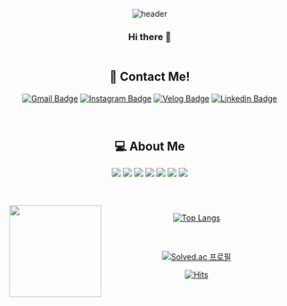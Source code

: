 <div align="center">

![header](https://capsule-render.vercel.app/api?type=waving&&&color=timeAuto&height=250&section=header&text=DAHYUNNE&fontSize=80&animation=fadeIn)   


### Hi there 👋</br></br>

## 🎈 Contact Me! 
[![Gmail Badge](https://img.shields.io/badge/Gmail-D14836?style=flat&logo=Gmail&logoColor=white)](mailto:ryudh98@gmail.com)  [![Instagram Badge](https://img.shields.io/badge/Instagram-E4405F?style=flat&logo=Instagram&logoColor=white)](https://www.instagram.com/dahyxnee_/)  [![Velog Badge](https://img.shields.io/badge/Velog-20C997?style=flat&logo=Velog&logoColor=white)](https://velog.io/@dahyunee/)  [![Linkedin Badge](https://img.shields.io/badge/Linkedin-0A66C2?style=flat&logo=Linkedin&logoColor=white)](https://www.linkedin.com/in/dahyun-ryu-2433b8229/)
</br></br></br>

## 💻 About Me   

<img src="https://img.shields.io/badge/Python-3776AB?style=flat-square&logo=Python&logoColor=white"/> <img src="https://img.shields.io/badge/MySQL-4479A1?style=flat-square&logo=MySQL&logoColor=white"/> <img src="https://img.shields.io/badge/Kotlin-7F52FF?style=flat-square&logo=Kotlin&logoColor=white"/> <img src="https://img.shields.io/badge/Flutter-02569B?style=flat-square&logo=Flutter&logoColor=white"/> <img src="https://img.shields.io/badge/C-A8B9CC?style=flat-square&logo=C&logoColor=white"/> <img src="https://img.shields.io/badge/C%2B%2B-00599C?style=flat-square&logo=C%2B%2B&logoColor=white"/> <img src="https://img.shields.io/badge/Java-007396?style=flat-square&logo=Java&logoColor=white"/>

</br></br><img align='left' src="https://github-readme-stats.vercel.app/api?username=dahyunne" height="165">

[![Top Langs](https://github-readme-stats.vercel.app/api/top-langs/?username=Dahyunne&layout=compact)](https://github.com/anuraghazra/github-readme-stats)   
</br></br></br>
[![Solved.ac
프로필](http://mazassumnida.wtf/api/v2/generate_badge?boj=dahyun98)](https://solved.ac/dahyun98)

[![Hits](https://hits.seeyoufarm.com/api/count/incr/badge.svg?url=https%3A%2F%2Fgithub.com%2FDahyunne%2FDahyunne&count_bg=%23D78282&title_bg=%23555555&icon=tinder.svg&icon_color=%23E7E7E7&title=hits&edge_flat=false)](https://github.com/Dahyunne)
</div>

<!--
**Dahyunne/Dahyunne** is a ✨ _special_ ✨ repository because its `README.md` (this file) appears on your GitHub profile.

Here are some ideas to get you started:

- 🔭 I’m currently working on ...
- 🌱 I’m currently learning ...
- 👯 I’m looking to collaborate on ...
- 🤔 I’m looking for help with ...
- 💬 Ask me about ...
- 📫 How to reach me: ...
- 😄 Pronouns: ...
- ⚡ Fun fact: ...
-->
